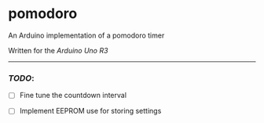 # pomodoro 
An Arduino implementation of a pomodoro timer

Written for the _Arduino Uno R3_

---
### *TODO*: 
- [ ] Fine tune the countdown interval
- [ ] Implement EEPROM use for storing settings
           
